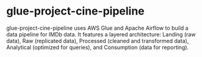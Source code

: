 # glue-project-cine-pipeline
glue-project-cine-pipeline uses AWS Glue and Apache Airflow to build a data pipeline for IMDb data. It features a layered architecture: Landing (raw data), Raw (replicated data), Processed (cleaned and transformed data), Analytical (optimized for queries), and Consumption (data for reporting).
